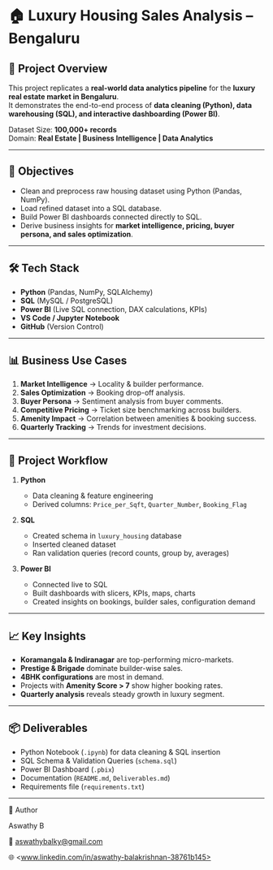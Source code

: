 # 🏠 Luxury Housing Sales Analysis – Bengaluru

## 📌 Project Overview
This project replicates a **real-world data analytics pipeline** for the **luxury real estate market in Bengaluru**.  
It demonstrates the end-to-end process of **data cleaning (Python), data warehousing (SQL), and interactive dashboarding (Power BI)**.

Dataset Size: **100,000+ records**  
Domain: **Real Estate | Business Intelligence | Data Analytics**

---

## 🎯 Objectives
- Clean and preprocess raw housing dataset using Python (Pandas, NumPy).
- Load refined dataset into a SQL database.
- Build Power BI dashboards connected directly to SQL.
- Derive business insights for **market intelligence, pricing, buyer persona, and sales optimization**.

---

## 🛠️ Tech Stack
- **Python** (Pandas, NumPy, SQLAlchemy)
- **SQL** (MySQL / PostgreSQL)
- **Power BI** (Live SQL connection, DAX calculations, KPIs)
- **VS Code / Jupyter Notebook**
- **GitHub** (Version Control)

---

## 📊 Business Use Cases
1. **Market Intelligence** → Locality & builder performance.
2. **Sales Optimization** → Booking drop-off analysis.
3. **Buyer Persona** → Sentiment analysis from buyer comments.
4. **Competitive Pricing** → Ticket size benchmarking across builders.
5. **Amenity Impact** → Correlation between amenities & booking success.
6. **Quarterly Tracking** → Trends for investment decisions.

---

## 📂 Project Workflow
1. **Python**  
   - Data cleaning & feature engineering  
   - Derived columns: `Price_per_Sqft`, `Quarter_Number`, `Booking_Flag`
   
2. **SQL**  
   - Created schema in `luxury_housing` database  
   - Inserted cleaned dataset  
   - Ran validation queries (record counts, group by, averages)

3. **Power BI**  
   - Connected live to SQL  
   - Built dashboards with slicers, KPIs, maps, charts  
   - Created insights on bookings, builder sales, configuration demand

---

## 📈 Key Insights
- **Koramangala & Indiranagar** are top-performing micro-markets.
- **Prestige & Brigade** dominate builder-wise sales.
- **4BHK configurations** are most in demand.
- Projects with **Amenity Score > 7** show higher booking rates.
- **Quarterly analysis** reveals steady growth in luxury segment.

---

## 📦 Deliverables
- Python Notebook (`.ipynb`) for data cleaning & SQL insertion
- SQL Schema & Validation Queries (`schema.sql`)
- Power BI Dashboard (`.pbix`)
- Documentation (`README.md`, `Deliverables.md`)
- Requirements file (`requirements.txt`)

---
📝 Author

 Aswathy B

📧 aswathybalky@gmail.com

🌐 <www.linkedin.com/in/aswathy-balakrishnan-38761b145>
